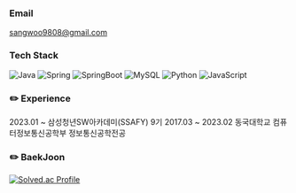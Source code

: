 ### Email
sangwoo9808@gmail.com

### Tech Stack
![Java](https://img.shields.io/badge/Java-007396?style=flat-square&logo=Java&logoColor=white)
![Spring](https://img.shields.io/badge/Spring-6DB33F?style=flat-square&logo=Spring&logoColor=white)
![SpringBoot](https://img.shields.io/badge/Spring%20Boot-6DB33F?style=flat-square&logo=Spring%20Boot&logoColor=white)
![MySQL](https://img.shields.io/badge/MySQL-4479A1?style=flat-square&logo=MySQL&logoColor=white)
![Python](https://img.shields.io/badge/Python-3776AB?style=flat-square&logo=Python&logoColor=white)
![JavaScript](https://img.shields.io/badge/JavaScript-F7DF1E?style=flat-square&logo=JavaScript&logoColor=white)

### ✏️ Experience
2023.01 ~ 삼성청년SW아카데미(SSAFY) 9기
2017.03 ~ 2023.02 동국대학교 컴퓨터정보통신공학부 정보통신공학전공

### ✏️ BaekJoon
[![Solved.ac Profile](http://mazassumnida.wtf/api/v2/generate_badge?boj=sangwoo9808)](https://solved.ac/sangwoo9808)
